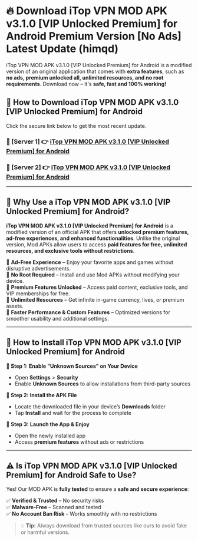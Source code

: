 # 🔥 Download iTop VPN MOD APK v3.1.0 [VIP Unlocked Premium] for Android Premium Version [No Ads] Latest Update (himqd) 

iTop VPN MOD APK v3.1.0 [VIP Unlocked Premium] for Android is a modified version of an original application that comes with **extra features**, such as **no ads, premium unlocked all, unlimited resources, and no root requirements**. Download now – it's **safe, fast and 100% working!**

## **📱 How to Download iTop VPN MOD APK v3.1.0 [VIP Unlocked Premium] for Android**  

Click the secure link below to get the most recent update.  

 ### **📌 [Server 1] 👉** [iTop VPN MOD APK v3.1.0 [VIP Unlocked Premium] for Android](https://apkcomod.com?title=iTop_VPN_MOD_APK_v3.1.0_[VIP_Unlocked_Premium]_for_Android)

 ### **📌 [Server 2] 👉** [iTop VPN MOD APK v3.1.0 [VIP Unlocked Premium] for Android](https://apkcomod.com?title=iTop_VPN_MOD_APK_v3.1.0_[VIP_Unlocked_Premium]_for_Android)

---

## **🤖 Why Use a iTop VPN MOD APK v3.1.0 [VIP Unlocked Premium] for Android?**  

**iTop VPN MOD APK v3.1.0 [VIP Unlocked Premium] for Android** is a modified version of an official APK that offers **unlocked premium features, ad-free experiences, and enhanced functionalities**. Unlike the original version, Mod APKs allow users to access **paid features for free, unlimited resources, and exclusive tools without restrictions**.

🔽 **Ad-Free Experience** – Enjoy your favorite apps and games without disruptive advertisements.  
🔽 **No Root Required** – Install and use Mod APKs without modifying your device.  
🔽 **Premium Features Unlocked** – Access paid content, exclusive tools, and VIP memberships for free.  
🔽 **Unlimited Resources** – Get infinite in-game currency, lives, or premium assets.  
🔽 **Faster Performance & Custom Features** – Optimized versions for smoother usability and additional settings.  

---

## **🚀 How to Install iTop VPN MOD APK v3.1.0 [VIP Unlocked Premium] for Android**  

**🔹 Step 1:** **Enable "Unknown Sources" on Your Device**  
- Open **Settings** > **Security**  
- Enable **Unknown Sources** to allow installations from third-party sources  

**🔹 Step 2:** **Install the APK File**  
- Locate the downloaded file in your device’s **Downloads** folder  
- Tap **Install** and wait for the process to complete  

**🔹 Step 3:** **Launch the App & Enjoy**  
- Open the newly installed app  
- Access **premium features** without ads or restrictions  

---

## **⚠️ Is iTop VPN MOD APK v3.1.0 [VIP Unlocked Premium] for Android Safe to Use?**  

Yes! Our MOD APK is **fully tested** to ensure a **safe and secure experience**:

✅ **Verified & Trusted** – No security risks  
✅ **Malware-Free** – Scanned and tested  
✅ **No Account Ban Risk** – Works smoothly with no restrictions  

> 💡 **Tip:** Always download from trusted sources like ours to avoid fake or harmful versions.